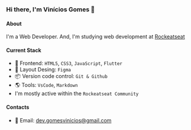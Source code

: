 ### Hi there, I'm Vinícios Gomes 👋

#### About
I'm a Web Developer. And, I'm studying web development at [Rockeatseat](https://www.rocketseat.com.br/)

#### Current Stack
- 🎉 Frontend: `HTML5`, `CSS3`, `JavaScript`, `Flutter`
- 🎨 Layout Desing: `Figma`
- 📦️ Version code control: `Git & Github`
- 🌎 Tools: `VsCode`, `Markdown`
- I'm mostly active within the `Rockeatseat Community`

#### Contacts

- 📧 Email: dev.gomesvinicios@gmail.com

